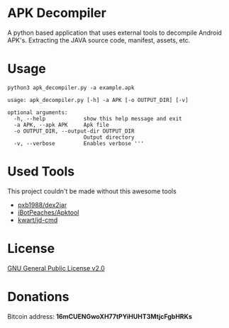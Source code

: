 # APK Decompiler
A python based application that uses external tools to decompile Android APK's. Extracting the JAVA source code, manifest, assets, etc.

# Usage
```
python3 apk_decompiler.py -a example.apk
```

```
usage: apk_decompiler.py [-h] -a APK [-o OUTPUT_DIR] [-v]

optional arguments:
  -h, --help            show this help message and exit
  -a APK, --apk APK     Apk file
  -o OUTPUT_DIR, --output-dir OUTPUT_DIR
                        Output directory
  -v, --verbose         Enables verbose '''
```

# Used Tools
This project couldn't be made without this awesome tools
- [pxb1988/dex2jar](https://github.com/pxb1988/dex2jar)
- [iBotPeaches/Apktool](https://ibotpeaches.github.io/Apktool/install/)
- [kwart/jd-cmd](https://github.com/kwart/jd-cmd)

# License
[GNU General Public License v2.0](LICENSE.md)

# Donations
Bitcoin address: **16mCUENGwoXH77tPYiHUHT3MtjcFgbHRKs**
